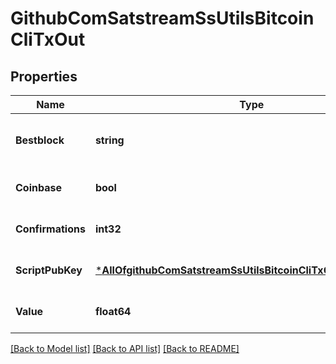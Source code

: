 # GithubComSatstreamSsUtilsBitcoinCliTxOut

## Properties
Name | Type | Description | Notes
------------ | ------------- | ------------- | -------------
**Bestblock** | **string** | The hash of the block at the tip of the chain | [optional] [default to null]
**Coinbase** | **bool** | Whether this is a coinbase transaction | [optional] [default to null]
**Confirmations** | **int32** | The number of confirmations | [optional] [default to null]
**ScriptPubKey** | [***AllOfgithubComSatstreamSsUtilsBitcoinCliTxOutScriptPubKey**](AllOfgithubComSatstreamSsUtilsBitcoinCliTxOutScriptPubKey.md) | The public key script | [optional] [default to null]
**Value** | **float64** | The transaction value in BTC | [optional] [default to null]

[[Back to Model list]](../README.md#documentation-for-models) [[Back to API list]](../README.md#documentation-for-api-endpoints) [[Back to README]](../README.md)


